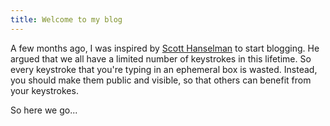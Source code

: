 ```yaml
---
title: Welcome to my blog
---
```


A few months ago, I was inspired by [Scott Hanselman](https://www.hanselman.com/) to start blogging. He argued that we all have a limited number of keystrokes in this lifetime. So every keystroke that you're typing in an ephemeral box is wasted. Instead, you should make them public and visible, so that others can benefit from your keystrokes.

So here we go...
